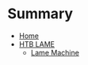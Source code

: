 # Summary

- [Home](OSCP/README.md)
- [HTB LAME](OSCP/HTB-LINUX/README.md)
  - [Lame Machine](Lame_Machine.md)
